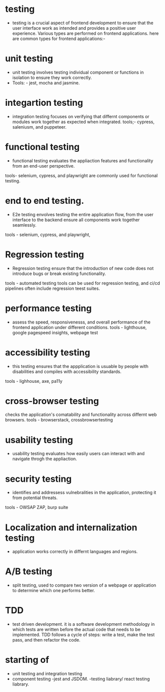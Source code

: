 # testing
- testing is a crucial aspect of frontend development to ensure that the user interface work as intended and provides  a positive user experience. Various types are performed on frontend applications. here are common types for frontend applications:-

# unit testing 
- unit testing involves testing individual component or functions in isolation to ensure they work correctly. 
- Tools: - jest, mocha and jasmine.

# integartion testing

- integration testing focuses on verifying that differnt components or modules work together as expected when integrated.
 tools;- cypress, saleniusm, and puppeteer.

# functional testing
- functional testing evaluates  the appliaction features and functionality from an end-user perspective.

tools- selenium, cypress, and playwright are commonly used for functional testing. 

# end to end testing.
- E2e testing envolves testing the entire application flow, from the user interface to the backend ensure all components work together seamlessly.

tools - selenium, cypress, and playwright,

# Regression testing
- Regression testing ensure that the introduction of new code does not introduce bugs or break existing functionality.

tools - automated testing tools can be used for regression testing, and ci/cd pipelines often include regression teest suites.

# performance testing
- assess the speed, responsivenesss, and overall performance of the frontend application under different conditions. 
tools - lighthouse, google pagespeed insights, webpage test

# accessibility testing

- this testing ensures that the appplication is usuable by people with disabilities and compiles with accessibility standards.

tools - lighhouse, axe, pa11y 

# cross-browser testing
checks the application's comatability and functionality across differnt web browsers.
tools - browserstack, crossbrowsertesting 

# usability testing
- usability testing evaluates how easily users can interact with and navigate throgh the appliaction. 

# security testing
- identifies and addressess vulnebralities in the application, protecting it from potential threats.

tools - OWSAP ZAP, burp suite 

# Localization and internalization testing
- application works correctly in differnt languages and regions.

# A/B testing

- split testing, used to compare two version of a webpage or      application to determine which one performs better.

# TDD
- test driven development. it is a software development methodology in which tests are written before the actual code that needs to be implemented. TDD follows a cycle of steps: write a test, make the test pass, and then refactor the code.

# starting of
  - unit testing and integration testing
   - component testing
   -jest and JSDOM.
   -testing liabrary/ react testing liabrary.

 